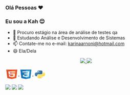 ### Olá Pessoas ❤
### Eu sou a Kah 😊
- 🔭 Procuro estágio na área de análise de testes qa
-  🌱 Estudando Análise e Desenvolvimento de Sistemas
- 📫 Contate-me no e-mail: karinaarnoni@hotmail.com
- 😄 Ela/Dela
<div align="center">
  <a href="https://github.com/Kah123rina">
  <img height="150em" src="https://github-readme-stats.vercel.app/api?username=Kah123rina&show_icons=true&theme=dracula&include_all_commits=true&count_private=true"/>
  <img height="150em" src="https://github-readme-stats.vercel.app/api/top-langs/?username=Kah123rina&layout=compact&langs_count=7&theme=dracula"/>
</div>
<div style="display: inline_block"><br>
  <img align="center" alt="Kah123rina-HTML" height="30" width="40" src="https://raw.githubusercontent.com/devicons/devicon/master/icons/html5/html5-original.svg">
  <img align="center" alt="Kah123rina-CSS" height="30" width="40" src="https://raw.githubusercontent.com/devicons/devicon/master/icons/css3/css3-original.svg">
  <img align="center" alt="Kah123rina-Python" height="30" width="40" src="https://raw.githubusercontent.com/devicons/devicon/master/icons/python/python-original.svg">  
  </div>
  <br><div> 
  <a href="https://www.instagram.com/heey_kaah123/" target="_blank"><img src="https://img.shields.io/badge/-Instagram-%23E4405F?style=for-the-badge&logo=instagram&logoColor=white" target="_blank"></a>
  <a href = "mailto:karinaarnoni@hotmail.com"><img src="https://img.shields.io/badge/Microsoft_Outlook-0078D4?style=for-the-badge&logo=microsoft-outlook&logoColor=white" target="_blank"></a>
  <a href="https://www.linkedin.com/in/karina-arnoni-12035618b/" target="_blank"><img src="https://img.shields.io/badge/-LinkedIn-%230077B5?style=for-the-badge&logo=linkedin&logoColor=white" target="_blank"></a>
  
  
  
 </div>
